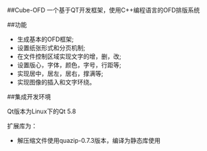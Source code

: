  ##Cube-OFD
一个基于QT开发框架，使用C++编程语言的OFD排版系统


##功能

*  生成基本的OFD框架;
*  设置纸张形式和分页机制;
*  在文件控制区域实现文字的增，删，改;
*  设置版心，字体，颜色，字号，行距等;
*  实现居中，居左，居右，撑满等;
*  实现图像的插入和文字环绕。

##集成开发环境

Qt版本为Linux下的Qt 5.8


扩展库为：

* 解压缩文件使用quazip-0.7.3版本，编译为静态库使用
